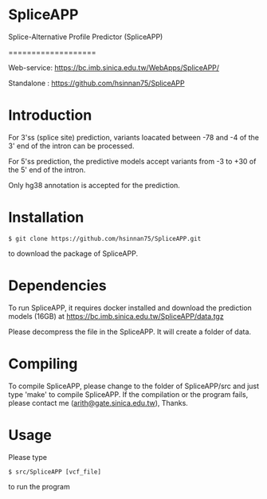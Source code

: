 # SpliceAPP
Splice-Alternative Profile Predictor (SpliceAPP) 

===================

Web-service: https://bc.imb.sinica.edu.tw/WebApps/SpliceAPP/

Standalone : https://github.com/hsinnan75/SpliceAPP

# Introduction

For 3'ss (splice site) prediction, variants loacated between -78 and -4 of the 3' end of the intron can be processed.

For 5'ss prediction, the predictive models accept variants from -3 to +30 of the 5' end of the intron.

Only hg38 annotation is accepted for the prediction.

# Installation

  ```
  $ git clone https://github.com/hsinnan75/SpliceAPP.git
  ```
to download the package of SpliceAPP.

# Dependencies

To run SpliceAPP, it requires docker installed and download the prediction models (16GB) at https://bc.imb.sinica.edu.tw/SpliceAPP/data.tgz

Please decompress the file in the SpliceAPP. It will create a folder of data.

# Compiling

To compile SpliceAPP, please change to the folder of SpliceAPP/src and just type 'make' to compile SpliceAPP. If the compilation or the program fails, please contact me (arith@gate.sinica.edu.tw), Thanks.

# Usage

Please type 

  ```
  $ src/SpliceAPP [vcf_file]
  ```
to run the program

